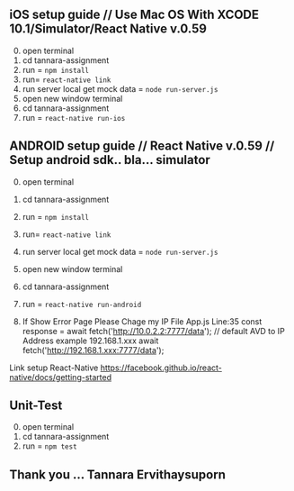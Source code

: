 ## iOS setup guide // Use Mac OS With XCODE 10.1/Simulator/React Native v.0.59
0. open terminal
1. cd tannara-assignment
2. run = `npm install`
3. run= `react-native link`
4. run server local get mock data = `node run-server.js`
5. open new window terminal
6. cd tannara-assignment
7. run = `react-native run-ios`

## ANDROID setup guide // React Native v.0.59 // Setup android sdk.. bla... simulator
0. open terminal
1. cd tannara-assignment
2. run = `npm install`
4. run= `react-native link`
5. run server local get mock data = `node run-server.js`
6. open new window terminal
7. cd tannara-assignment
8. run = `react-native run-android`

9. If Show Error Page Please Chage my IP File App.js Line:35
    const response = await fetch('http://10.0.2.2:7777/data'); // default AVD to IP Address example 192.168.1.xxx await fetch('http://192.168.1.xxx:7777/data');

Link setup React-Native https://facebook.github.io/react-native/docs/getting-started

## Unit-Test
0. open terminal
1. cd tannara-assignment
2. run = `npm test`

## Thank you ... Tannara Ervithaysuporn



